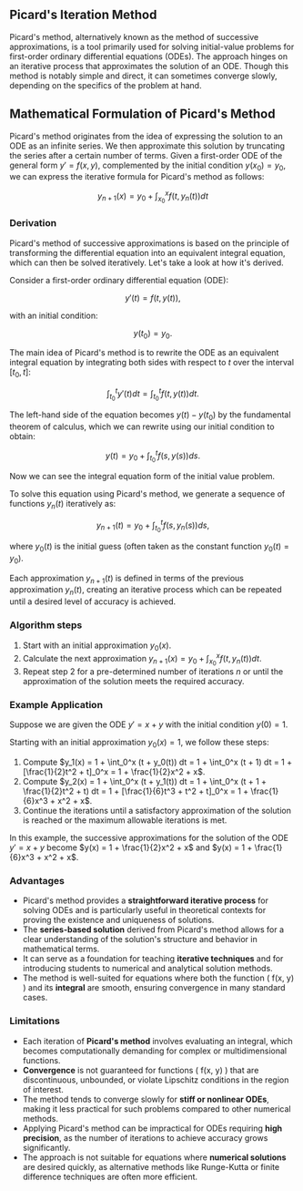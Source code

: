 ## Picard's Iteration Method

Picard's method, alternatively known as the method of successive approximations, is a tool primarily used for solving initial-value problems for first-order ordinary differential equations (ODEs). The approach hinges on an iterative process that approximates the solution of an ODE. Though this method is notably simple and direct, it can sometimes converge slowly, depending on the specifics of the problem at hand.

## Mathematical Formulation of Picard's Method

Picard's method originates from the idea of expressing the solution to an ODE as an infinite series. We then approximate this solution by truncating the series after a certain number of terms. Given a first-order ODE of the general form $y' = f(x, y)$, complemented by the initial condition $y(x_0) = y_0$, we can express the iterative formula for Picard's method as follows:

$$y_{n+1}(x) = y_0 + \int_{x_0}^{x} f(t, y_n(t)) dt$$

### Derivation

Picard's method of successive approximations is based on the principle of transforming the differential equation into an equivalent integral equation, which can then be solved iteratively. Let's take a look at how it's derived.

Consider a first-order ordinary differential equation (ODE):

$$ y'(t) = f(t, y(t)),$$

with an initial condition: 

$$ y(t_0) = y_0.$$

The main idea of Picard's method is to rewrite the ODE as an equivalent integral equation by integrating both sides with respect to $t$ over the interval $[t_0, t]$:

$$\int_{t_0}^t y'(t) dt = \int_{t_0}^t f(t, y(t)) dt.$$

The left-hand side of the equation becomes $y(t) - y(t_0)$ by the fundamental theorem of calculus, which we can rewrite using our initial condition to obtain:

$$y(t) = y_0 + \int_{t_0}^t f(s, y(s)) ds.$$

Now we can see the integral equation form of the initial value problem. 

To solve this equation using Picard's method, we generate a sequence of functions ${y_n(t)}$ iteratively as:

$$y_{n+1}(t) = y_0 + \int_{t_0}^t f(s, y_n(s)) ds,$$

where $y_0(t)$ is the initial guess (often taken as the constant function $y_0(t) = y_0$).

Each approximation $y_{n+1}(t)$ is defined in terms of the previous approximation $y_n(t)$, creating an iterative process which can be repeated until a desired level of accuracy is achieved.

### Algorithm steps

1. Start with an initial approximation $y_0(x)$.
2. Calculate the next approximation $y_{n+1}(x) = y_0 + \int_{x_0}^{x} f(t, y_n(t)) dt$.
3. Repeat step 2 for a pre-determined number of iterations $n$ or until the approximation of the solution meets the required accuracy.

### Example Application

Suppose we are given the ODE $y' = x + y$ with the initial condition $y(0) = 1$.

Starting with an initial approximation $y_0(x) = 1$, we follow these steps:

1. Compute $y_1(x) = 1 + \int_0^x (t + y_0(t)) dt = 1 + \int_0^x (t + 1) dt = 1 + [\frac{1}{2}t^2 + t]_0^x = 1 + \frac{1}{2}x^2 + x$.
2. Compute $y_2(x) = 1 + \int_0^x (t + y_1(t)) dt = 1 + \int_0^x (t + 1 + \frac{1}{2}t^2 + t) dt = 1 + [\frac{1}{6}t^3 + t^2 + t]_0^x = 1 + \frac{1}{6}x^3 + x^2 + x$.
3. Continue the iterations until a satisfactory approximation of the solution is reached or the maximum allowable iterations is met.

In this example, the successive approximations for the solution of the ODE $y' = x + y$ become $y(x) = 1 + \frac{1}{2}x^2 + x$ and $y(x) = 1 + \frac{1}{6}x^3 + x^2 + x$.

### Advantages

- Picard's method provides a **straightforward iterative process** for solving ODEs and is particularly useful in theoretical contexts for proving the existence and uniqueness of solutions.  
- The **series-based solution** derived from Picard's method allows for a clear understanding of the solution's structure and behavior in mathematical terms.  
- It can serve as a foundation for teaching **iterative techniques** and for introducing students to numerical and analytical solution methods.  
- The method is well-suited for equations where both the function \( f(x, y) \) and its **integral** are smooth, ensuring convergence in many standard cases.  

### Limitations

- Each iteration of **Picard's method** involves evaluating an integral, which becomes computationally demanding for complex or multidimensional functions.  
- **Convergence** is not guaranteed for functions \( f(x, y) \) that are discontinuous, unbounded, or violate Lipschitz conditions in the region of interest.  
- The method tends to converge slowly for **stiff or nonlinear ODEs**, making it less practical for such problems compared to other numerical methods.  
- Applying Picard's method can be impractical for ODEs requiring **high precision**, as the number of iterations to achieve accuracy grows significantly.  
- The approach is not suitable for equations where **numerical solutions** are desired quickly, as alternative methods like Runge-Kutta or finite difference techniques are often more efficient.  
